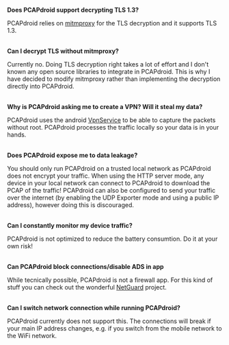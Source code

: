 **Does PCAPdroid support decrypting TLS 1.3?**

PCAPdroid relies on [mitmproxy](https://mitmproxy.org/) for the TLS decryption and it supports TLS 1.3.
<br/><br/>

**Can I decrypt TLS without mitmproxy?**

Currently no. Doing TLS decryption right takes a lot of effort and I don't known any open source libraries to integrate in PCAPdroid. This is why I have decided to modify mitmproxy rather than implementing the decryption directly into PCAPdroid.
<br/><br/>

**Why is PCAPdroid asking me to create a VPN? Will it steal my data?**

PCAPdroid uses the android [VpnService](https://developer.android.com/reference/android/net/VpnService) to be able to capture the packets without root. PCAPdroid processes the traffic locally so your data is in your hands.
<br/><br/>

**Does PCAPdroid expose me to data leakage?**

You should only run PCAPdroid on a trusted local network as PCAPdroid does not encrypt your traffic. When using the HTTP server mode, any device in your local network can connect to PCAPdroid to download the PCAP of the traffic! PCAPdroid can also be configured to send your traffic over the internet (by enabling the UDP Exporter mode and using a public IP address), however doing this is discouraged.
<br/><br/>

**Can I constantly monitor my device traffic?**

PCAPdroid is not optimized to reduce the battery consumtion. Do it at your own risk!
<br/><br/>

**Can PCAPdroid block connections/disable ADS in app**

While tecnically possible, PCAPdroid is not a firewall app. For this kind of stuff you can check out the wonderful [NetGuard](https://github.com/M66B/NetGuard) project.
<br/><br/>

**Can I switch network connection while running PCAPdroid?**

PCAPdroid currently does not support this. The connections will break if your main IP address changes, e.g. if you switch from the mobile network to the WiFi network.
<br/><br/>
